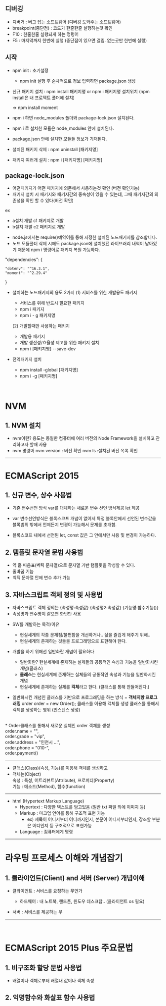 ## 디버깅
- 디버거 : 버그 잡는 소프트웨어 (디버깅 도와주는 소프트웨어)
- breakpoint(중단점) : 코드가 한줄한줄 실행하는것 확인
- F10 : 한줄한줄 실행되게 하는 명령어
- F5 : 마지막까지 한번에 실행 (중단점이 있으면 걸림. 없는곳만 한번에 실행)

## 시작
- npm init : 초기설정
  - npm init 실행 후 순차적으로 정보 입력하면 package.json 생성

- 신규 패키지 설치 : npm install 패키지명 or npm i 패키지명
  설치위치 (npm install은 내 프로젝트 폴더에 설치)
 
  => npm install moment

- npm i 하면 node_modules 폴더와 package-lock.json 설치된다.
- npm i 로 설치한 모듈은 node_modules 안에 설치된다.
- package.json 안에 설치한 모듈들 정보가 기재된다.

- 설치된 패키지 삭제 : npm uninstall [패키지명]

- 패키지 여러개 설치 : npm i [패키지명] [패키지명]

## package-lock.json
- 어떤패키지가 어떤 패키지에 의존해서 사용하는것 확인 (버전 확인가능)
- 패키지 설치 시 패키지와 패키지간의 종속성이 있을 수 있는데, 
그때 패키지간의 의존성을 확인 할 수 있다(버전 확인)

 ex
- a설치 개발 c1 패키지로 개발
- b설치 개발 c2 패키지로 개발

* node.js에서는 require()예약어를 통해 지정한 설치된 노드패키지를 참조합니다.
* 노드 모듈폴더 삭제 시에도 package.json에 설치했던 라이브러리 내역이 남아있기 때문에
npm i 명령어로 패키지 복원 가능하다.

"dependencies": {

    "dotenv": "^16.3.1",
    "moment": "^2.29.4"
}

* 설치하는 노드패키지의 용도 2가지
    (1) 서비스를 위한 개발용도 패키지
     - 서비스를 위해 반드시 필요한 패키지
     - npm i 패키지
     - npm i - g 패키지명

    (2) 개발할때만 사용하는 패키지
    - 개발용 패키지
    - 개발 생산성/효율성 제고를 위한 패키지 설치
    - npm i [패키지명] --save-dev
  
* 전역패키지 설치
    - npm install -global [패키지명]
    - npm i -g [패키지명]

<br>

# NVM
## 1. NVM 설치
  - nvm이란? 용도는 동일한 컴퓨터에 여러 버전의 Node Framework을 설치하고 관리하고자 할때 사용
  - nvm 명령어
  nvm version : 버전 확인
  nvm ls :설치된 버전 목록 확인
  
---

# ECMAScript 2015
## 1. 신규 변수, 상수 사용법
- 기존 변수선언 방식 var를 대체하는 새로운 변수 선언 방식제공 let 제공
- var 변수선언방식은 블록스코프 개념이 없어서 특정 블록안에서 선언된 변수값을 블록범위 밖에서 언제든지 변경이 가능해서 문제를 초개함.

- 블록스코프 내에서 선언된 let, const 값은 그 안에서만 사용 및 변경이 가능하다.


## 2. 템플릿 문자열 문법 사용법
- 역 홑 따옴표(벡틱 문자열)으로 문자열 기반 탬플릿을 작성할 수 있다.
- 줄바꿈 기늠
- 벡틱 문자열 안에 변수 추가 가능

## 3. 자바스크립트 객체 정의 및 사용법
- 자바스크립트 객체 정의는 
  {속성명:속성값}
  {속성명2:속성값}
  {기능명:함수기능()}
- 속성명과 변수명이 같으면 한번만 사용

* SW를 개발하는 목적/이유
  - 현실세계의 각종 문제점/불편함을 개선하거나.. 삶을 즐겁게 해주기 위해..
  - 현실세계의 존재하는 것들을 프로그래밍으로 표현해야 한다.

* 개발을 하기 위해선 일반화란 개념이 필요하다
  - 일반화란? 현실세계에 존재하는 실제들의 공통적인 속성과 기능을 일반화시킨 개념(클래스)
  - **클래스**는 현실세계에 존재하는 실체들의 공통적인 속성과 기능을 일반화시킨 개념
  - 현실세계에 존재하는 실체를 **객체**라고 한다. (클래스를 통해 만들어진다.)

* 일반화시킨 개념인 클래스를 기반으로 프로그래밍을 하는 방식 = **객체지향 프로그래밍**
order order = new Order(); 클래스를 이용해 객체를 생성
클래스를 통해서 객체를 생성하는 행위 (인스턴스 생성)

<br>
* Order클래스를 통해서 새로운 실체인 order 객체를 생성<br>
order.name = "",<br>
order.grade = "vip",<br>
order.address = "인천시 ...",<br>
order.phone = "010-",<br>
order.payment()<br>

---
- 클래스(Class)(속성, 기능)를 이용해 객체를 생성하고<br>
- 객체는(Object)<br>
속성 : 특성, 어트리뷰트(Attribute), 프로퍼티(Property) <br>
기능 : 메소드(Method), 함수(function)
---
* html (Hypertext Markup Language)
  - Hypertext : 다양한 텍스트를 담고있음 (일반 txt 파일 외에 이미지 등)
  - Markup : 마크업 언어를 통해 구조적 표현 가능
    - ex) 제목이 어디서부터 어디까지인지, 본문이 어디서부터인지, 강조할 부분은 어디인지 등 구조적으로 표현가능
  - Language : 컴퓨터에게 명령
---

# 라우팅 프로세스 이해와 개념잡기
## 1. 클라이언트(Client) and 서버 (Server) 개념이해

* 클라이언트 : 서비스를 요청하는 무언가 
  - 하드웨어 : 내 노트북, 핸드폰, 윈도우 데스크탑.. (클라이언트 os 필요)
  
* 서버 : 서비스를 제공하는 무
---
<br>

# ECMAScript 2015 Plus 주요문법
## 1. 비구조화 할당 문법 사용법
- 배열이나 객체로부터 배열내 값이나 객체 속성

## 2. 익명함수와 화살표 함수 사용법


